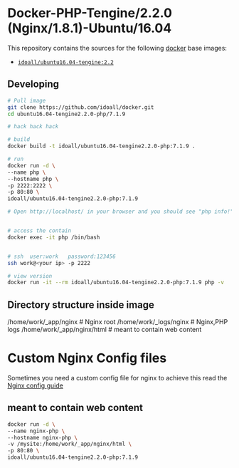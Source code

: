 # Docker-PHP-Tengine/2.2.0 (Nginx/1.8.1)-Ubuntu/16.04


This repository contains the sources for the following [docker](https://docker.io) base images:
- [`idoall/ubuntu16.04-tengine:2.2`](https://hub.docker.com/r/idoall/ubuntu16.04-tengine/)


## Developing

```bash
# Pull image
git clone https://github.com/idoall/docker.git
cd ubuntu16.04-tengine2.2.0-php/7.1.9

# hack hack hack

# build
docker build -t idoall/ubuntu16.04-tengine2.2.0-php:7.1.9 .

# run
docker run -d \
--name php \
--hostname php \
-p 2222:2222 \
-p 80:80 \
idoall/ubuntu16.04-tengine2.2.0-php:7.1.9

# Open http://localhost/ in your browser and you should see "php info!"


# access the contain
docker exec -it php /bin/bash


# ssh  user:work   password:123456
ssh work@<your ip> -p 2222

# view version
docker run -it --rm idoall/ubuntu16.04-tengine2.2.0-php:7.1.9 php -v

```


## Directory structure inside image
/home/work/_app/nginx # Nginx root
/home/work/_logs/nginx # Nginx,PHP logs
/home/work/_app/nginx/html # meant to contain web content

# Custom Nginx Config files
Sometimes you need a custom config file for nginx to achieve this read the [Nginx config guide](https://hub.docker.com/r/idoall/nginx/)

## meant to contain web content
```bash
docker run -d \
--name nginx-php \
--hostname nginx-php \
-v /mysite:/home/work/_app/nginx/html \
-p 80:80 \
idoall/ubuntu16.04-tengine2.2.0-php:7.1.9
```

